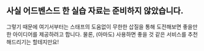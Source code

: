 ## 사실 어드벤스드 한 실습 자료는 준비하지 않았습니다.

그렇기 때문에 여기서부터는 스태프의 도움없이 무한한 삽질을 통해 도전해보면 좋을만한 아이디어를 제공하려고 합니다. 물론, (아마도) 사용하면 좋을 것 같은 서비스를 추천해드리기는 할테지만요!
